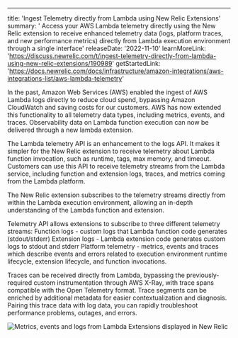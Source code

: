 ---
title: 'Ingest Telemetry directly from Lambda using New Relic Extensions' 
summary: ' Access your AWS Lambda telemetry directly using the New Relic extension to receive enhanced telemetry data (logs, platform traces, and new performance metrics) directly from Lambda execution environment through a single interface' 
releaseDate: '2022-11-10' 
learnMoreLink: 'https://discuss.newrelic.com/t/ingest-telemetry-directly-from-lambda-using-new-relic-extensions/190989' 
getStartedLink: 'https://docs.newrelic.com/docs/infrastructure/amazon-integrations/aws-integrations-list/aws-lambda-telemetry'


In the past, Amazon Web Services (AWS) enabled the ingest of AWS Lambda logs directly to reduce cloud spend, bypassing Amazon CloudWatch and saving costs for our customers. AWS has now extended this functionality to all telemetry data types, including metrics, events, and traces. Observability data on Lambda function execution can now be delivered through a new lambda extension. 

The Lambda telemetry API is an enhancement to the logs API. It makes it simpler for the New Relic extension to receive telemetry about Lambda function invocation, such as runtime, tags, max memory, and timeout. Customers can use this API to receive telemetry streams from the Lambda service, including function and extension logs, traces, and metrics coming from the Lambda platform.

The New Relic extension subscribes to the telemetry streams directly from within the Lambda execution environment, allowing an in-depth understanding of the Lambda function and extension. 

Telemetry API allows extensions to subscribe to three different telemetry streams: 
Function logs - custom logs that Lambda function code generates (stdout/stderr)
Extension logs - Lambda extension code generates custom logs to stdout and stderr 
Platform telemetry - metrics, events and traces which describe events and errors related to execution environment runtime lifecycle, extension lifecycle, and function invocations.

Traces can be received directly from Lambda, bypassing the previously-required custom instrumentation through AWS X-Ray, with trace spans compatible with the Open Telemetry format. Trace segments can be enriched by additional metadata for easier contextualization and diagnosis. Pairing this trace data with log data, you can rapidly troubleshoot performance problems, outages, and errors. 

![Metrics, events and logs from Lambda Extensions displayed in New Relic](./images/INSERT_IMAGE_FILE_NAME "Metrics, events and logs from Lambda Extensions displayed in New Relic")

